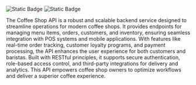 ![Static Badge](https://img.shields.io/badge/status-stable-green)
![Static Badge](https://img.shields.io/badge/latest_update-18.05.2025-blue)

The Coffee Shop API is a robust and scalable backend service designed to streamline operations for modern coffee shops. It provides endpoints for managing menu items, orders, customers, and inventory, ensuring seamless integration with POS systems and mobile applications. With features like real-time order tracking, customer loyalty programs, and payment processing, the API enhances the user experience for both customers and baristas. Built with RESTful principles, it supports secure authentication, role-based access control, and third-party integrations for delivery and analytics. This API empowers coffee shop owners to optimize workflows and deliver a superior coffee experience.
